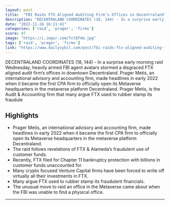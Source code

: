 ```yaml
---
layout: post
title:  "FBI Raids FTX Aligned Auditing Firm’s Offices in Decentraland"
description: "DECENTRALAND COORDINATES (18, 144) - In a surprise early morning raid Wednesday, heavily armed FBI agent avatars stormed a disgraced FTX aligned audit firm’s offices in downtown Decentraland. Prager Metis, an international advisory and accounting firm, made headlines in early 2022 when it became the first CPA firm to officially open its Metaverse headquarters in the metaverse platform Decentraland. Prager Metis, is the Audit & Accounting firm that many argue FTX used to rubber stamp its fraudule"
date: "2022-11-24 16:11:41"
categories: ['raid', 'prager', 'firms']
score: 87
image: "https://i.imgur.com/TctEF4m.jpg"
tags: ['raid', 'prager', 'firms']
link: "https://www.dailysybil.com/post/fbi-raids-ftx-aligned-auditing-firm-s-offices-in-decentraland"
---
```


DECENTRALAND COORDINATES (18, 144) - In a surprise early morning raid Wednesday, heavily armed FBI agent avatars stormed a disgraced FTX aligned audit firm’s offices in downtown Decentraland. Prager Metis, an international advisory and accounting firm, made headlines in early 2022 when it became the first CPA firm to officially open its Metaverse headquarters in the metaverse platform Decentraland. Prager Metis, is the Audit & Accounting firm that many argue FTX used to rubber stamp its fraudule

## Highlights

- Prager Metis, an international advisory and accounting firm, made headlines in early 2022 when it became the first CPA firm to officially open its Metaverse headquarters in the metaverse platform Decentraland.
- The raid follows revelations of FTX & Alameda’s fraudulent use of customer funds.
- Recently, FTX filed for Chapter 11 bankruptcy protection with billions in customer funds unaccounted for.
- Many crypto focused Venture Capital firms have been forced to write off virtually all their investments in FTX.
- Many argue FTX used to rubber stamp its fraudulent financials.
- The unusual move to raid an office in the Metaverse came about when the FBI was unable to find a physical office.

---
